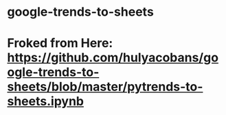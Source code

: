 # google-trends-to-sheets
# Froked from Here: https://github.com/hulyacobans/google-trends-to-sheets/blob/master/pytrends-to-sheets.ipynb
